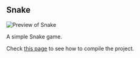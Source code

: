 ## Snake
![Preview of Snake](https://github.com/techiew/Misc-Projects/blob/master/Previews/preview_snake.gif)

A simple Snake game.

Check [this page](https://github.com/techiew/Misc-Projects/tree/master/C%2B%2B#how-to-compile) to see how to compile the project.
